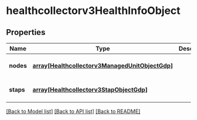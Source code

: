 # healthcollectorv3HealthInfoObject

## Properties
Name | Type | Description | Notes
------------ | ------------- | ------------- | -------------
**nodes** | [**array[Healthcollectorv3ManagedUnitObjectGdp]**](Healthcollectorv3ManagedUnitObjectGdp.md) |  | [optional] [default to null]
**staps** | [**array[Healthcollectorv3StapObjectGdp]**](Healthcollectorv3StapObjectGdp.md) |  | [optional] [default to null]

[[Back to Model list]](../README.md#documentation-for-models) [[Back to API list]](../README.md#documentation-for-api-endpoints) [[Back to README]](../README.md)


